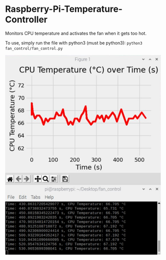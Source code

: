# Raspberry-Pi-Temperature-Controller
Monitors CPU temperature and activates the fan when it gets too hot.

To use, simply run the file with python3 (must be python3): `python3 fan_control/fan_control.py`

![](https://github.com/BornaSadeghi/Raspberry-Pi-Temperature-Controller/blob/main/fancontrol.jpg?raw=true)
